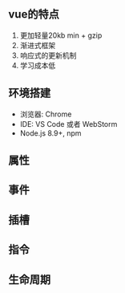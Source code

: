## vue的特点
1. 更加轻量20kb min + gzip
2. 渐进式框架
3. 响应式的更新机制
4. 学习成本低

## 环境搭建
- 浏览器: Chrome
- IDE: VS Code 或者 WebStorm
- Node.js 8.9+, npm
## 属性
## 事件
## 插槽
## 指令
## 生命周期